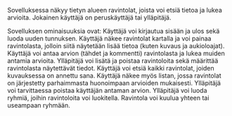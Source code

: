 Sovelluksessa näkyy tietyn alueen ravintolat, joista voi etsiä tietoa ja lukea arvioita. Jokainen käyttäjä on peruskäyttäjä tai ylläpitäjä.

Sovelluksen ominaisuuksia ovat:
Käyttäjä voi kirjautua sisään ja ulos sekä luoda uuden tunnuksen.
Käyttäjä näkee ravintolat kartalla ja voi painaa ravintolasta, jolloin siitä näytetään lisää tietoa (kuten kuvaus ja aukioloajat).
Käyttäjä voi antaa arvion (tähdet ja kommentti) ravintolasta ja lukea muiden antamia arvioita.
Ylläpitäjä voi lisätä ja poistaa ravintoloita sekä määrittää ravintolasta näytettävät tiedot.
Käyttäjä voi etsiä kaikki ravintolat, joiden kuvauksessa on annettu sana.
Käyttäjä näkee myös listan, jossa ravintolat on järjestetty parhaimmasta huonoimpaan arvioiden mukaisesti.
Ylläpitäjä voi tarvittaessa poistaa käyttäjän antaman arvion.
Ylläpitäjä voi luoda ryhmiä, joihin ravintoloita voi luokitella. Ravintola voi kuulua yhteen tai useampaan ryhmään.
